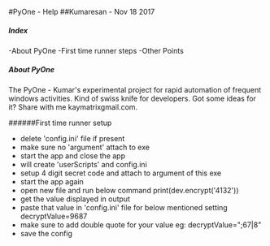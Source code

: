 #PyOne - Help
##Kumaresan - Nov 18 2017

##### Index
-About PyOne
-First time runner steps
-Other Points

##### About PyOne

The PyOne - Kumar's experimental project for rapid automation of frequent windows activities. Kind of swiss knife for developers. Got some ideas for it? Share with me kaymatrixgmail.com.


######First time runner setup

- delete 'config.ini' file if present
- make sure no 'argument' attach to exe
- start the app and close the app
- will create 'userScripts' and config.ini
- setup 4 digit secret code and attach to argument of this exe
- start the app again
- open new file and run below command
print(dev.encrypt('4132'))
- get the value displayed in output 
- paste that value in 'config.ini' file for below mentioned setting
 decryptValue=9687
- make sure to add double quote for your value
eg: 
decryptValue=";67|8"
- save the config